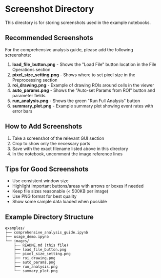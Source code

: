 # Screenshot Directory

This directory is for storing screenshots used in the example notebooks.

## Recommended Screenshots

For the comprehensive analysis guide, please add the following screenshots:

1. **load_file_button.png** - Shows the "Load File" button location in the File Operations section
2. **pixel_size_setting.png** - Shows where to set pixel size in the Preprocessing section
3. **roi_drawing.png** - Example of drawing ROIs around cells in the viewer
4. **auto_params.png** - Shows the "Auto-set Params from ROI" button and parameter fields
5. **run_analysis.png** - Shows the green "Run Full Analysis" button
6. **summary_plot.png** - Example summary plot showing event rates with error bars

## How to Add Screenshots

1. Take a screenshot of the relevant GUI section
2. Crop to show only the necessary parts
3. Save with the exact filename listed above in this directory
4. In the notebook, uncomment the image reference lines

## Tips for Good Screenshots

- Use consistent window size
- Highlight important buttons/areas with arrows or boxes if needed
- Keep file sizes reasonable (< 500KB per image)
- Use PNG format for best quality
- Show some sample data loaded when possible

## Example Directory Structure

```
examples/
├── comprehensive_analysis_guide.ipynb
├── usage_demo.ipynb
└── images/
    ├── README.md (this file)
    ├── load_file_button.png
    ├── pixel_size_setting.png
    ├── roi_drawing.png
    ├── auto_params.png
    ├── run_analysis.png
    └── summary_plot.png
``` 